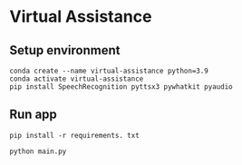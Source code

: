 # Virtual Assistance

## Setup environment

```
conda create --name virtual-assistance python=3.9
conda activate virtual-assistance
pip install SpeechRecognition pyttsx3 pywhatkit pyaudio
```

## Run app

```
pip install -r requirements. txt
```

```
python main.py
```
